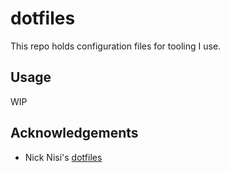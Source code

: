 # dotfiles

This repo holds configuration files for tooling I use.

## Usage

WIP

## Acknowledgements

-   Nick Nisi's [dotfiles](https://github.com/nicknisi/dotfiles)

